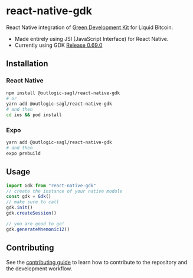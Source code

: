 # react-native-gdk
React Native integration of [Green Development Kit](https://github.com/Blockstream/gdk) for Liquid Bitcoin.
* Made entirely using JSI (JavaScript Interface) for React Native.
* Currently using GDK [Release 0.69.0](https://github.com/Blockstream/gdk/releases/tag/release_0.69.0)

## Installation
<h3>
  React Native
</h3>

```bash
npm install @outlogic-sagl/react-native-gdk
# or
yarn add @outlogic-sagl/react-native-gdk
# and then
cd ios && pod install
```
<h3>
  Expo
</h3>

```bash
yarn add @outlogic-sagl/react-native-gdk
# and then
expo prebuild
```

## Usage


```js
import Gdk from "react-native-gdk"
// create the instance of your native module
const gdk = Gdk()
// make sure to call
gdk.init()
gdk.createSession()

// you are good to go!
gdk.generateMnemonic12()
```

## Contributing

See the [contributing guide](CONTRIBUTING.md) to learn how to contribute to the repository and the development workflow.
